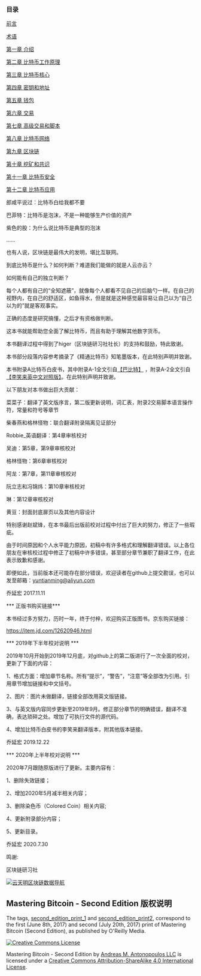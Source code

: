 ### 目录

[前言](https://github.com/inoutcode/ethereum_book/blob/master/前言.asciidoc)

[术语](https://github.com/inoutcode/ethereum_book/blob/master/术语.asciidoc)

[第一章 介绍](https://github.com/tianmingyun/MasterBitcoin2CN/blob/master/ch01.md)

[第二章 比特币工作原理](https://github.com/tianmingyun/MasterBitcoin2CN/blob/master/ch02.md)

[第三章 比特币核心](https://github.com/tianmingyun/MasterBitcoin2CN/blob/master/ch03.md)

[第四章 密钥和地址](https://github.com/tianmingyun/MasterBitcoin2CN/blob/master/ch04.md)

[第五章 钱包](https://github.com/tianmingyun/MasterBitcoin2CN/blob/master/ch05.md)

[第六章 交易](https://github.com/tianmingyun/MasterBitcoin2CN/blob/master/ch06.md)

[第七章 高级交易和脚本](https://github.com/tianmingyun/MasterBitcoin2CN/blob/master/ch07.md)

[第八章 比特币网络](https://github.com/tianmingyun/MasterBitcoin2CN/blob/master/ch08.md)

[第九章 区块链](https://github.com/tianmingyun/MasterBitcoin2CN/blob/master/ch09.md)

[第十章 挖矿和共识](https://github.com/tianmingyun/MasterBitcoin2CN/blob/master/ch10.md)

[第十一章 比特币安全](https://github.com/tianmingyun/MasterBitcoin2CN/blob/master/ch11.md)

[第十二章 比特币应用](https://github.com/tianmingyun/MasterBitcoin2CN/blob/master/ch12.md)


郎咸平说过：比特币白给我都不要

巴菲特：比特币是泡沫，不是一种能够生产价值的资产

紫色的股：为什么说比特币是典型的泡沫

......

也有人说，区块链是最伟大的发明，堪比互联网。

到底比特币是什么？如何判断？难道我们能做的就是人云亦云？

如何能有自己的独立判断？

每个人都有自己的“全知遮蔽”，就像每个人都看不见自己的后脑勺一样。在自己的视野内，在自己的舒适区，如鱼得水，但是就是这种感觉最容易让自己以为“自己以为的”就是客观事实。

正确的态度是研究搞懂，之后才有资格做判断。

这本书就能帮助您全面了解比特币，而且有助于理解其他数字货币。

本书翻译过程中得到了higer（区块链研习社社长）的支持和鼓励，特此致谢。

本书部分段落内容参考摘录了《精通比特币》知笔墨版本，在此特别声明并致谢。

本书附录A比特币白皮书，其中附录A-1全文引自[【巴比特】](https://www.8btc.com/wiki/bitcoin-a-peer-to-peer-electronic-cash-system) ，附录A-2全文引自[【李笑来英中文对照版】](http://lixiaolai.com/#/bitcoin-whitepaper-cn-en-translation/Bitcoin-Whitepaper-EN-CN.html)。在此特别声明并致谢。

以下朋友对本书做出巨大贡献：

菜菜子：翻译了英文版序言，第二版更新说明，词汇表，附录2交易脚本语言操作符，常量和符号等章节

柴春燕和格林怪物：联合翻译附录隔离见证部分

Robbie_英语翻译：第4章审核校对

吴迪：第5章，第9章审核校对

格林怪物：第6章审核校对

阿龙：第7章，第11章审核校对

阮立志和冯锦炜：第10章审核校对

琳：第12章审核校对

黄豆：封面封底扉页以及其他内容设计

特别感谢赵斌锋，在本书最后出版前校对过程中付出了巨大的努力，修正了一些瑕疵。

由于时间原因和个人水平能力原因，初稿中有许多格式和理解翻译错误。以上各位朋友在审核校过程中修正了初稿中许多错误，甚至部分章节兼职了翻译工作，在此表示致歉和感谢。

即便如此，当前版本还可能存在部分错误，欢迎读者在github上提交勘误，也可以发至邮箱：yuntianming@aliyun.com

乔延宏 2017.11.11

*** 正版书购买链接***

本书经过多方努力，历时一年，终于付梓，欢迎购买正版图书。京东购买链接：

https://item.jd.com/12620946.html

*** 2019年下半年校对说明 ***

2019年10月开始到2019年12月底，对github上的第二版进行了一次全面的校对，更新了下面的内容：

1、格式方面：增加章节名称。所有“提示”，“警告”，“注意”等全部改为引用。引用章节增加链接和中文括号。

2、图片：图片未做翻译，链接全部改用英文版链接。

3、与英文版内容同步更新至2019年9月。修正部分章节的明确错误，翻译不准确，表达琐碎之处。增加了可执行文件的源代码。

4、增加比特币白皮书的李笑来翻译版本，附其他版本链接。

乔延宏   2019.12.22

*** 2020年上半年校对说明 ***

2020年7月跟随原版进行了更新。主要内容有：

1、删除失效链接；

2、增加2020年5月减半相关内容；

3、删除染色币（Colored Coin）相关内容;

4、更新附录部分内容；

5、更新目录。

乔延宏  2020.7.30



鸣谢:

区块链研习社

[![云天明区块链数据导航](http://ytm.ltd/zb_users/upload/ytm.ltd.png)](http://ytm.ltd)




## Mastering Bitcoin - Second Edition 版权说明

The tags, [second_edition_print_1](https://github.com/bitcoinbook/bitcoinbook/releases/tag/second_edition_print_1) and [second_edition_print2](https://github.com/bitcoinbook/bitcoinbook/releases/tag/second_edition_print2), correspond to the first (June 8th, 2017) and second (July 20th, 2017) print of Mastering Bitcoin (Second Edition), as published by O'Reilly Media.

[![Creative Commons License](../../qukuailian/%E7%B2%BE%E9%80%9A%E6%96%B0%E7%BF%BB%E8%AF%91/images/68747470733a2f2f692e6372656174697665636f6d6d6f6e732e6f72672f6c2f62792d73612f342e302f38387833312e706e67.png)](http://creativecommons.org/licenses/by-sa/4.0/)

Mastering Bitcoin - Second Edition by [Andreas M. Antonopoulos LLC](https://antonopoulos.com/) is licensed under a [Creative Commons Attribution-ShareAlike 4.0 International License](http://creativecommons.org/licenses/by-sa/4.0/).

